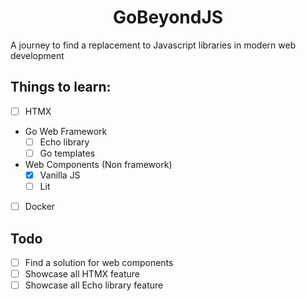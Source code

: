 <h1 align="center">GoBeyondJS</h1>
A journey to find a replacement to Javascript libraries in modern web development

## Things to learn:
- [ ] HTMX
- Go Web Framework
    - [ ] Echo library
    - [ ] Go templates
- Web Components (Non framework)
    - [x] Vanilla JS
    - [ ] Lit
- [ ] Docker

## Todo
- [ ] Find a solution for web components
- [ ] Showcase all HTMX feature
- [ ] Showcase all Echo library feature
